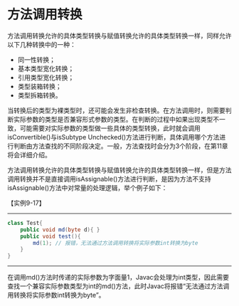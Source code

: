 # 方法调用转换

方法调用转换允许的具体类型转换与赋值转换允许的具体类型转换一样，同样允许以下几种转换中的一种： 

* 同一性转换； 
* 基本类型宽化转换； 
* 引用类型宽化转换； 
* 类型装箱转换； 
* 类型拆箱转换。 

当转换后的类型为裸类型时，还可能会发生非检查转换。在方法调用时，则需要判断实际参数的类型是否兼容形式参数的类型。在判断的过程中如果出现类型不一致，可能需要对实际参数的类型做一些具体的类型转换，此时就会调用isConvertible\(\)与isSubtype Unchecked\(\)方法进行判断，具体调用哪个方法进行判断由方法查找的不同阶段决定。一般，方法查找时会分为3个阶段，在第11章将会详细介绍。 

方法调用转换允许的具体类型转换与赋值转换允许的具体类型转换一样，但是方法调用转换并不是直接调用isAssignable\(\)方法进行判断，是因为方法不支持isAssignable\(\)方法中对常量的处理逻辑，举个例子如下： 

【实例9\-17】

---

```java
class Test{
    public void md(byte d){ }
    public void test(){
        md(1); // 报错，无法通过方法调用转换将实际参数int转换为byte
    }
}
```

---

在调用md\(\)方法时传递的实际参数为字面量1，Javac会处理为int类型，因此需要查找一个兼容实际参数类型为int的md\(\)方法，此时Javac将报错“无法通过方法调用转换将实际参数int转换为byte”。 
